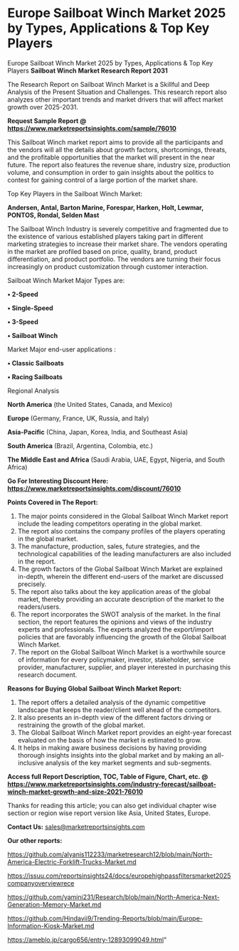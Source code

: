 # Europe Sailboat Winch Market 2025 by Types, Applications & Top Key Players
Europe Sailboat Winch Market 2025 by Types, Applications & Top Key Players
<strong>Sailboat Winch Market Research Report 2031</strong>

The Research Report on Sailboat Winch Market is a Skillful and Deep Analysis of the Present Situation and Challenges. This research report also analyzes other important trends and market drivers that will affect market growth over 2025-2031.

<strong>Request Sample Report @ <a href=https://www.marketreportsinsights.com/sample/76010>https://www.marketreportsinsights.com/sample/76010</a></strong>

This Sailboat Winch market report aims to provide all the participants and the vendors will all the details about growth factors, shortcomings, threats, and the profitable opportunities that the market will present in the near future. The report also features the revenue share, industry size, production volume, and consumption in order to gain insights about the politics to contest for gaining control of a large portion of the market share.

Top Key Players in the Sailboat Winch Market:

<strong>Andersen, Antal, Barton Marine, Forespar, Harken, Holt, Lewmar, PONTOS, Rondal, Selden Mast</strong>

The Sailboat Winch Industry is severely competitive and fragmented due to the existence of various established players taking part in different marketing strategies to increase their market share. The vendors operating in the market are profiled based on price, quality, brand, product differentiation, and product portfolio. The vendors are turning their focus increasingly on product customization through customer interaction.

Sailboat Winch Market Major Types are:

<strong>• 2-Speed

• Single-Speed

• 3-Speed

• Sailboat Winch</strong>

Market Major end-user applications :

<strong>• Classic Sailboats

• Racing Sailboats</strong>

Regional Analysis

</u><strong><b>North America</b></strong> (the United States, Canada, and Mexico)

<strong><b>Europe </b></strong>(Germany, France, UK, Russia, and Italy)

<strong><b>Asia-Pacific</b></strong> (China, Japan, Korea, India, and Southeast Asia)

<strong><b>South America</b></strong> (Brazil, Argentina, Colombia, etc.)

<strong><b>The Middle East and Africa</b></strong> (Saudi Arabia, UAE, Egypt, Nigeria, and South Africa)

<strong>Go For Interesting Discount Here: <a href=https://www.marketreportsinsights.com/discount/76010>https://www.marketreportsinsights.com/discount/76010</a></strong>

<strong>Points Covered in The Report:</strong>
<ol>
  <li>The major points considered in the Global Sailboat Winch Market report include the leading competitors operating in the global market.</li>
  <li>The report also contains the company profiles of the players operating in the global market.</li>
  <li>The manufacture, production, sales, future strategies, and the technological capabilities of the leading manufacturers are also included in the report.</li>
  <li>The growth factors of the Global Sailboat Winch Market are explained in-depth, wherein the different end-users of the market are discussed precisely.</li>
  <li>The report also talks about the key application areas of the global market, thereby providing an accurate description of the market to the readers/users.</li>
  <li>The report incorporates the SWOT analysis of the market. In the final section, the report features the opinions and views of the industry experts and professionals. The experts analyzed the export/import policies that are favorably influencing the growth of the Global Sailboat Winch Market.</li>
  <li>The report on the Global Sailboat Winch Market is a worthwhile source of information for every policymaker, investor, stakeholder, service provider, manufacturer, supplier, and player interested in purchasing this research document.</li>
</ol>
<strong>Reasons for Buying Global Sailboat Winch Market Report:</strong>

<ol>
  <li>The report offers a detailed analysis of the dynamic competitive landscape that keeps the reader/client well ahead of the competitors.</li>
  <li>It also presents an in-depth view of the different factors driving or restraining the growth of the global market.</li>
  <li>The Global Sailboat Winch Market report provides an eight-year forecast evaluated on the basis of how the market is estimated to grow.</li>
  <li>It helps in making aware business decisions by having providing thorough insights insights into the global market and by making an all-inclusive analysis of the key market segments and sub-segments.</li>
</ol>
<strong>Access full Report Description, TOC, Table of Figure, Chart, etc. @ <a href=https://www.marketreportsinsights.com/industry-forecast/sailboat-winch-market-growth-and-size-2021-76010>https://www.marketreportsinsights.com/industry-forecast/sailboat-winch-market-growth-and-size-2021-76010</a></strong>


Thanks for reading this article; you can also get individual chapter wise section or region wise report version like Asia, United States, Europe.

<strong>Contact Us:</strong>
sales@marketreportsinsights.com

<strong>Our other reports:</strong>

<a href=https://github.com/alyanis112233/marketresearch12/blob/main/North-America-Electric-Forklift-Trucks-Market.md>https://github.com/alyanis112233/marketresearch12/blob/main/North-America-Electric-Forklift-Trucks-Market.md</a>

<a href=https://issuu.com/reportsinsights24/docs/europehighpassfiltersmarket2025companyoverviewrece>https://issuu.com/reportsinsights24/docs/europehighpassfiltersmarket2025companyoverviewrece</a>

<a href=https://github.com/yamini231/Research/blob/main/North-America-Next-Generation-Memory-Market.md>https://github.com/yamini231/Research/blob/main/North-America-Next-Generation-Memory-Market.md</a>

<a href=https://github.com/Hindavii9/Trending-Reports/blob/main/Europe-Information-Kiosk-Market.md>https://github.com/Hindavii9/Trending-Reports/blob/main/Europe-Information-Kiosk-Market.md</a>

<a href=https://ameblo.jp/cargo656/entry-12893099049.html>https://ameblo.jp/cargo656/entry-12893099049.html</a>"
